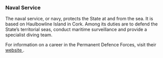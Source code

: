 ###  Naval Service

The naval service, or navy, protects the State at and from the sea. It is
based on Haulbowline Island in Cork. Among its duties are to defend the
State’s territorial seas, conduct maritime surveillance and provide a
specialist diving team.

For information on a career in the Permanent Defence Forces, visit their [
website ](https://military.ie/en/#1) .
